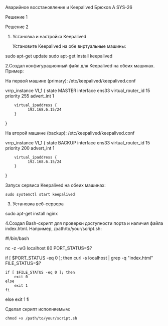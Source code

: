 Аварийное восстановление и Keepalived Брюхов А SYS-26

Решение 1

Решение 2

1. Установка и настройка Keepalived

    Установите Keepalived на обе виртуальные машины:

sudo apt-get update
sudo apt-get install keepalived

2.Создал конфигурационный файл для Keepalived на обеих машинах. Пример:

На первой машине (primary): /etc/keepalived/keepalived.conf

vrrp_instance VI_1 {
        state MASTER
        interface ens33
        virtual_router_id 15
        priority 255
        advert_int 1

        virtual_ipaddress {
              192.168.6.15/24
        }

}


На второй машине (backup): /etc/keepalived/keepalived.conf

vrrp_instance VI_1 {
        state BACKUP
        interface ens33
        virtual_router_id 15
        priority 200
        advert_int 1

        virtual_ipaddress {
              192.168.6.15/24
        }

}

Запуск сервиса Keepalived на обеих машинах:

    sudo systemctl start keepalived

3. Установка веб-сервера

sudo apt-get install nginx

4.Создал Bash-скрипт для проверки доступности порта и наличия файла index.html. Например, /path/to/your/script.sh:

#!/bin/bash

nc -z -w3 localhost 80
PORT_STATUS=$?

if [ $PORT_STATUS -eq 0 ]; then
    curl -s localhost | grep -q "index.html"
    FILE_STATUS=$?

    if [ $FILE_STATUS -eq 0 ]; then
        exit 0
    else
        exit 1
    fi
else
    exit 1
fi

Сделал скрипт исполняемым:

    chmod +x /path/to/your/script.sh

